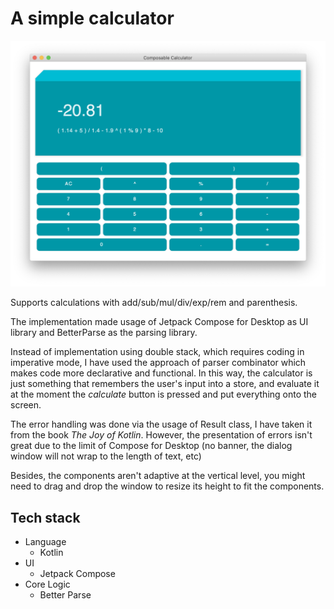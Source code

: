 # A simple calculator
![screensnap](./calc.png)

Supports calculations with add/sub/mul/div/exp/rem and parenthesis.

The implementation made usage of Jetpack Compose for Desktop as UI library
and BetterParse as the parsing library.

Instead of implementation using double stack, which requires coding in imperative
mode, I have used the approach of parser combinator which makes code more declarative
and functional. In this way, the calculator is just something that remembers the user's input
into a store, and evaluate it at the moment the *calculate* button is pressed and put everything
onto the screen.

The error handling was done via the usage of Result class, I have taken it from the book
*The Joy of Kotlin*. However, the presentation of errors isn't great due to the limit of Compose
for Desktop (no banner, the dialog window will not wrap to the length of text, etc)

Besides, the components aren't adaptive at the vertical level, you might need to drag and drop the window
to resize its height to fit the components.

## Tech stack
- Language
    - Kotlin
- UI
    - Jetpack Compose
- Core Logic
    - Better Parse